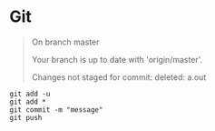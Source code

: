 # Git

> On branch master
>
> Your branch is up to date with 'origin/master'.
>
> Changes not staged for commit:
> 	deleted:    a.out

```
git add -u
git add *
git commit -m "message"
git push
```

